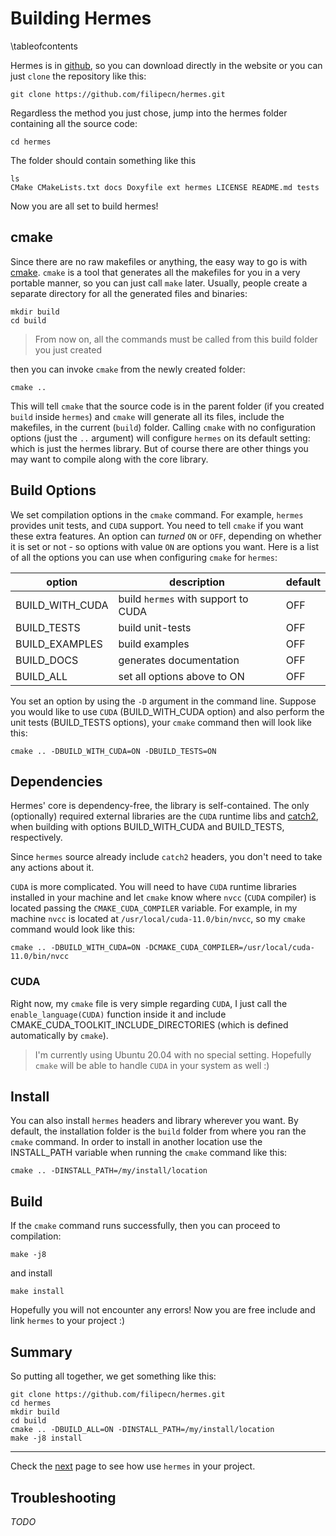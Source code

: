 # Building Hermes

\tableofcontents

Hermes is in [github](https://github.com/filipecn/hermes), so you can download directly in the website or you can
just `clone` the repository like this:

```shell
git clone https://github.com/filipecn/hermes.git
```

Regardless the method you just chose, jump into the hermes folder containing all the source code:

```shell
cd hermes
```

The folder should contain something like this

```shell
ls 
CMake CMakeLists.txt docs Doxyfile ext hermes LICENSE README.md tests
```

Now you are all set to build hermes!

## cmake

Since there are no raw makefiles or anything, the easy way to go is with [cmake](https://cmake.org/). `cmake` 
is a tool that generates all the makefiles for you in a very portable manner, so you can just call 
`make` later. Usually, people create a separate directory for all the generated files and binaries:

```shell
mkdir build
cd build
```
> From now on, all the commands must be called from this build folder you just created

then you can invoke `cmake` from the newly created folder:
```shell
cmake ..
```
This will tell `cmake` that the source code is in the parent folder (if you created `build` inside `hermes`) 
and `cmake` will generate all its files, include the makefiles, in the current (`build`) folder. Calling
`cmake` with no configuration options (just the `..` argument) will configure `hermes` on its default setting: 
which is just the hermes library. But of course there are other things you may want to compile along with
the core library.

## Build Options

We set compilation options in the `cmake` command. For example, `hermes` provides unit tests, and `CUDA` support. 
You need to tell `cmake` if you want these extra features. An option can _turned_ `ON` or `OFF`, depending on 
whether it is set or not - so options with value `ON` are options you want. Here is a list of all the 
options you can use when configuring `cmake` for `hermes`:

| option | description | default  |
|--------------|--------|-----|
| BUILD_WITH_CUDA  | build `hermes` with support to CUDA | OFF |
| BUILD_TESTS  | build unit-tests | OFF |
| BUILD_EXAMPLES  | build examples | OFF |
| BUILD_DOCS  | generates documentation | OFF |
| BUILD_ALL  | set all options above to ON | OFF |

You set an option by using the `-D` argument in the command line. Suppose you would like to 
use `CUDA` (BUILD_WITH_CUDA option) and also perform the unit tests (BUILD_TESTS options), 
your `cmake` command then will look like this:

````shell
cmake .. -DBUILD_WITH_CUDA=ON -DBUILD_TESTS=ON
````

## Dependencies
Hermes' core is dependency-free, the library is self-contained. The only (optionally) required 
external libraries are the `CUDA` runtime libs and [catch2](https://github.com/catchorg/Catch2),
when building with options BUILD_WITH_CUDA and BUILD_TESTS, respectively.

Since `hermes` source already include `catch2` headers, you don't need to take any actions about 
it.

`CUDA` is more complicated. You will need to have `CUDA` runtime libraries installed in your machine
and let `cmake` know where `nvcc`  (`CUDA` compiler) is located passing the `CMAKE_CUDA_COMPILER` 
variable. For example, in my machine `nvcc` is located at `/usr/local/cuda-11.0/bin/nvcc`,
so my `cmake` command would look like this:
```shell
cmake .. -DBUILD_WITH_CUDA=ON -DCMAKE_CUDA_COMPILER=/usr/local/cuda-11.0/bin/nvcc
```

### CUDA

Right now, my `cmake` file is very simple regarding `CUDA`, I just call the `enable_language(CUDA)`
function inside it and include CMAKE_CUDA_TOOLKIT_INCLUDE_DIRECTORIES (which is defined automatically
by `cmake`).

> I'm currently using Ubuntu 20.04 with no special setting. Hopefully `cmake` will be able to 
> handle `CUDA` in your system as well :)

## Install

You can also install `hermes` headers and library wherever you want. By default, the installation 
folder is the `build` folder from where you ran the `cmake` command. In order to install in 
another location use the INSTALL_PATH variable when running the `cmake` command like this:

```shell
cmake .. -DINSTALL_PATH=/my/install/location
```

## Build

If the `cmake` command runs successfully, then you can proceed to compilation:

```shell
make -j8
```
and install
```shell
make install
```

Hopefully you will not encounter any errors! Now you are free include and link `hermes` to
your project :)

## Summary
So putting all together, we get something like this:
```shell
git clone https://github.com/filipecn/hermes.git
cd hermes
mkdir build
cd build
cmake .. -DBUILD_ALL=ON -DINSTALL_PATH=/my/install/location
make -j8 install
```
---

Check the [next](2_linking.md) page to see how use `hermes` in your project.

## Troubleshooting

_TODO_